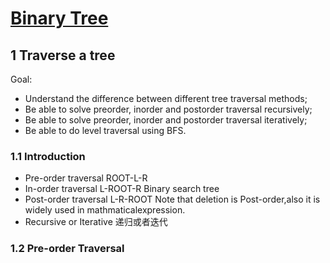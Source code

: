 # [Binary Tree](https://leetcode.com/explore/learn/card/data-structure-tree/134/traverse-a-tree/)
## 1 Traverse a tree
Goal:
- Understand the difference between different tree traversal methods;
- Be able to solve preorder, inorder and postorder traversal recursively;
- Be able to solve preorder, inorder and postorder traversal iteratively;
- Be able to do level traversal using BFS.
### 1.1 Introduction
- Pre-order traversal
ROOT-L-R
- In-order traversal
L-ROOT-R Binary search tree
- Post-order traversal
L-R-ROOT 
Note that deletion is Post-order,also it is widely used in mathmaticalexpression.
- Recursive or Iterative 递归或者迭代
### 1.2 Pre-order Traversal
